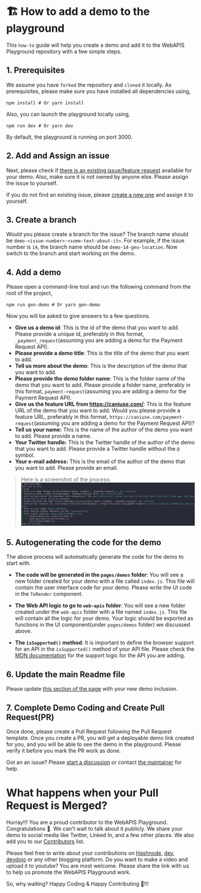 # 🏗️ How to add a demo to the playground

This `how-to` guide will help you create a demo and add it to the WebAPIS Playground repository with a few simple steps.

## 1. Prerequisites

We assume you have `forked` the repository and `cloned` it locally. As prerequisites, please make sure you have installed all dependencies using,

```shell
npm install # Or yarn install
```

Also, you can launch the playground locally using,

```shell
npm run dev # Or yarn dev
```

By default, the playground is running on port 3000.

## 2. Add and Assign an issue

Next, please check if [there is an existing issue/feature request](https://github.com/atapas/webapis-playground/issues) available for your demo. Also, make sure it is not owned by anyone else. Please assign the issue to yourself.

If you do not find an existing issue, please [create a new one](https://github.com/atapas/webapis-playground/issues/new/choose) and assign it to yourself.

## 3. Create a branch

Would you please create a branch for the issue? The branch name should be `demo-<issue-number>-<some-text-about-it>`. For example, if the issue number is `14`, the branch name should be `demo-14-geo-location`. Now switch to the branch and start working on the demo.

## 4. Add a demo

Please open a command-line tool and run the following command from the root of the project,

```shell
npm run gen-demo # Or yarn gen-demo
```

Now you will be asked to give answers to a few questions.

- **Give us a demo id**: This is the id of the demo that you want to add. Please provide a unique id, preferably in this format, `_payment_request`(assuming you are adding a demo for the Payment Request API).
- **Please provide a demo title**: This is the title of the demo that you want to add.
- **Tell us more about the demo**: This is the description of the demo that you want to add.
- **Please provide the demo folder name**: This is the folder name of the demo that you want to add. Please provide a folder name, preferably in this format, `payment-request`(assuming you are adding a demo for the Payment Request API).
- **Give us the feature URL from https://caniuse.com/**: This is the feature URL of the demo that you want to add. Would you please provide a feature URL, preferably in this format, `https://caniuse.com/payment-request`(assuming you are adding a demo for the Payment Request API)?
- **Tell us your name:** This is the name of the author of the demo you want to add. Please provide a name.
- **Your Twitter handle:** This is the Twitter handle of the author of the demo that you want to add. Please provide a Twitter handle without the `@` symbol.
- **Your e-mail address:** This is the email of the author of the demo that you want to add. Please provide an email.

> Here is a screenshot of the process: <img src='./public/readme/gen-demo-steps.png' alt='flow'>

## 5. Autogenerating the code for the demo

The above process will automatically generate the code for the demo to start with.

- **The code will be generated in the `pages/demos` folder**: You will see a new folder created for your demo with a file called `index.js`. This file will contain the user interface code for your demo. Please write the UI code in the `ToRender` component.

- **The Web API logic to go to `web-apis` folder**: You will see a new folder created under the `web-apis` folder with a file named `index.js`. This file will contain all the logic for your demo. Your logic should be exported as functions in the UI component(under `pages/demos` folder) we discussed above.

- **The `isSupported()` method**: It is important to define the browser support for an API in the `isSupported()` method of your API file. Please check the [MDN documentation](https://developer.mozilla.org/en-US/docs/Web/API) for the support logic for the API you are adding.

## 6. Update the main Readme file
Please update [this section of the page](https://github.com/atapas/webapis-playground#-whats-included) with your new demo inclusion.

## 7. Complete Demo Coding and Create Pull Request(PR)

Once done, please create a Pull Request following the Pull Request template. Once you create a PR, you will get a deployable demo link created for you, and you will be able to see the demo in the playground. Please verify it before you mark the PR work as done.

Got an an issue? Please [start a discussion](https://github.com/atapas/webapis-playground/discussions/new) or contact [the maintainer](https://twitter.com/tapasadhikary) for help.

# What happens when your Pull Request is Merged?

Hurray!!! You are a proud contributor to the WebAPIS Playground. Congratulations 👏. We can't wait to talk about it publicly. We share your demo to social media like Twitter, Linked In, and a few other places. We also add you to our [Contributors](https://github.com/atapas/webapis-playground#contributors-) list.

Please feel free to write about your contributions on [Hashnode](https://hashnode.com/), [dev](http://dev.to/), [devdojo](https://devdojo.com/) or any other blogging platform. Do you want to make a video and upload it to youtube? You are most welcome. Please share the link with us to help us promote the WebAPIS Playground work.

So, why waiting? Happy Coding & Happy Contributing 🙂!!!
